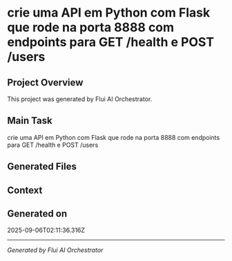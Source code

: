 # crie uma API em Python com Flask que rode na porta 8888 com endpoints para GET /health e POST /users

## Project Overview
This project was generated by Flui AI Orchestrator.

## Main Task
crie uma API em Python com Flask que rode na porta 8888 com endpoints para GET /health e POST /users

## Generated Files


## Context


## Generated on
2025-09-06T02:11:36.316Z

---
*Generated by Flui AI Orchestrator*
